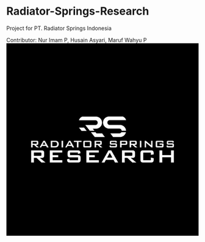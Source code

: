 # Radiator-Springs-Research
Project for PT. Radiator Springs Indonesia

Contributor: 
Nur Imam P,
Husain Asyari,
Maruf Wahyu P
![RnD-SPD-Logo](pp.jfif)
